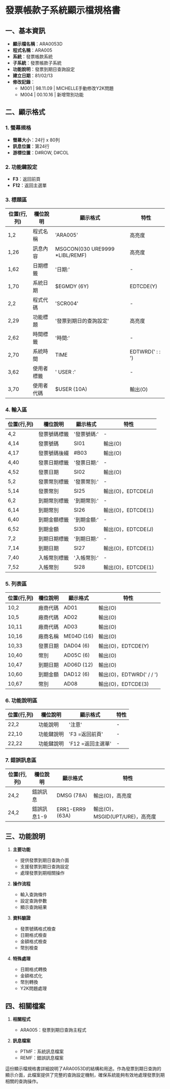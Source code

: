 # 發票帳款子系統顯示檔規格書

## 一、基本資訊
- **顯示檔名稱**：ARA0053D
- **程式名稱**：ARA005
- **系統**：發票帳款系統
- **子系統**：發票帳款子系統
- **功能說明**：發票到期日查詢設定
- **建立日期**：81/02/13
- **修改記錄**：
  - M001 | 98.11.09 | MICHELLE手動修改Y2K問題
  - M004 | 00.10.16 | 新增幣別功能

## 二、顯示格式

### 1. 螢幕規格
- **螢幕大小**：24行 x 80列
- **訊息位置**：第24行
- **游標位置**：D#ROW, D#COL

### 2. 功能鍵設定
- **F3**：返回前頁
- **F12**：返回主選單

### 3. 標題區

| 位置(行,列) | 欄位說明 | 顯示格式 | 特性 |
|------------|---------|---------|------|
| 1,2 | 程式名稱 | 'ARA005' | 高亮度 |
| 1,26 | 訊息內容 | MSGCON(030 URE9999 *LIBL/REMF) | 高亮度 |
| 1,62 | 日期標籤 | '日期:' | - |
| 1,70 | 系統日期 | $EGMDY (6Y) | EDTCDE(Y) |
| 2,2 | 程式代碼 | 'SCR004' | - |
| 2,29 | 功能標題 | '發票到期日的查詢設定' | 高亮度 |
| 2,62 | 時間標籤 | '時間:' | - |
| 2,70 | 系統時間 | TIME | EDTWRD('  :  :  ') |
| 3,62 | 使用者標籤 | ' USER :' | - |
| 3,70 | 使用者代碼 | $USER (10A) | 輸出(O) |

### 4. 輸入區

| 位置(行,列) | 欄位說明 | 顯示格式 | 特性 |
|------------|---------|---------|------|
| 4,2 | 發票號碼標籤 | '發票號碼:' | - |
| 4,14 | 發票號碼 | SI01 | 輸出(O) |
| 4,17 | 發票號碼後綴 | #B03 | 輸出(O) |
| 4,40 | 發票日期標籤 | '發票日期:' | - |
| 4,52 | 發票日期 | SI02 | 輸出(O) |
| 5,2 | 發票幣別標籤 | '發票幣別:' | - |
| 5,14 | 發票幣別 | SI25 | 輸出(O)，EDTCDE(J) |
| 6,2 | 到期幣別標籤 | '到期幣別:' | - |
| 6,14 | 到期幣別 | SI26 | 輸出(O)，EDTCDE(1) |
| 6,40 | 到期金額標籤 | '到期金額:' | - |
| 6,52 | 到期金額 | SI30 | 輸出(O)，EDTCDE(J) |
| 7,2 | 到期日期標籤 | '到期日期:' | - |
| 7,14 | 到期日期 | SI27 | 輸出(O)，EDTCDE(1) |
| 7,40 | 入帳幣別標籤 | '入帳幣別:' | - |
| 7,52 | 入帳幣別 | SI28 | 輸出(O)，EDTCDE(1) |

### 5. 列表區

| 位置(行,列) | 欄位說明 | 顯示格式 | 特性 |
|------------|---------|---------|------|
| 10,2 | 廠商代碼 | AD01 | 輸出(O) |
| 10,5 | 廠商代碼 | AD02 | 輸出(O) |
| 10,11 | 廠商代碼 | AD03 | 輸出(O) |
| 10,16 | 廠商名稱 | ME04D (16) | 輸出(O) |
| 10,33 | 發票日期 | DAD04 (6) | 輸出(O)，EDTCDE(Y) |
| 10,40 | 幣別 | AD05C (6) | 輸出(O) |
| 10,47 | 到期日期 | AD06D (12) | 輸出(O) |
| 10,60 | 到期金額 | DAD12 (6) | 輸出(O)，EDTWRD('  /  /  ') |
| 10,67 | 幣別 | AD08 | 輸出(O)，EDTCDE(3) |

### 6. 功能說明區

| 位置(行,列) | 欄位說明 | 顯示格式 | 特性 |
|------------|---------|---------|------|
| 22,2 | 功能說明 | '注意' | - |
| 22,10 | 功能鍵說明 | 'F3 =返回前頁' | - |
| 22,22 | 功能鍵說明 | 'F12 =返回主選單' | - |

### 7. 錯誤訊息區

| 位置(行,列) | 欄位說明 | 顯示格式 | 特性 |
|------------|---------|---------|------|
| 24,2 | 錯誤訊息 | DMSG (78A) | 輸出(O)，高亮度 |
| 24,2 | 錯誤訊息1-9 | ERR1-ERR9 (63A) | 輸出(O)，MSGID(UPT/URE)，高亮度 |

## 三、功能說明

1. **主要功能**
   - 提供發票到期日查詢介面
   - 支援發票到期日查詢設定
   - 處理發票到期相關操作

2. **操作流程**
   - 輸入查詢條件
   - 設定查詢參數
   - 顯示查詢結果

3. **資料驗證**
   - 發票號碼格式檢查
   - 日期格式檢查
   - 金額格式檢查
   - 幣別檢查

4. **特殊處理**
   - 日期格式轉換
   - 金額格式化
   - 幣別轉換
   - Y2K問題處理

## 四、相關檔案

1. **相關程式**
   - ARA005：發票到期日查詢主程式

2. **訊息檔案**
   - PTMF：系統訊息檔案
   - REMF：錯誤訊息檔案

這份顯示檔規格書詳細說明了ARA0053D的結構和用途。作為發票到期日查詢的顯示介面，此檔案提供了完整的查詢設定機制，確保系統能夠有效地處理發票到期相關的查詢操作。 
